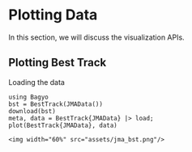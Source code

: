 # Plotting Data
In this section, we will discuss the visualization APIs.
## Plotting Best Track
Loading the data
```@repl abc
using Bagyo
bst = BestTrack(JMAData())
download(bst)
meta, data = BestTrack{JMAData} |> load;
plot(BestTrack{JMAData}, data)
```
```@raw html
<img width="60%" src="assets/jma_bst.png"/>
```